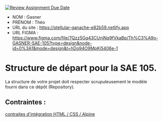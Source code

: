 [![Review Assignment Due Date](https://classroom.github.com/assets/deadline-readme-button-24ddc0f5d75046c5622901739e7c5dd533143b0c8e959d652212380cedb1ea36.svg)](https://classroom.github.com/a/kGMeGFDJ)
- NOM :  Gasner
- PRÉNOM : Théo
- URL du site : https://stellular-ganache-e82b59.netlify.app
- URL FIGMA : https://www.figma.com/file/7Qzz5Gq43CUnjNq9fVkaBp/Th%C3%A9o-GASNER-SAE-105?type=design&node-id=0%3A1&mode=design&t=hDo94O9MpKj5406e-1

# Structure de départ pour la SAE 105.

La structure de votre projet doit respecter scrupuleusement le modèle fourni dans ce dépôt (Repository).

## Contraintes :
[contraites d'intégration HTML / CSS / Alpine](https://moodle.univ-fcomte.fr/mod/page/view.php?id=645799)
